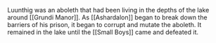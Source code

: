 Luunthig was an aboleth that had been living in the depths of the lake around [[Grundi Manor]]. As [[Ashardalon]] began to break down the barriers of his prison, it began to corrupt and mutate the aboleth. It remained in the lake until the [[Small Boys]] came and defeated it. 